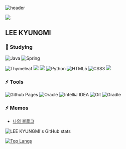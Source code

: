 ![header](https://capsule-render.vercel.app/api?type=waving&color=auto&height=200&section=header&text=LEE%20KYUNGMI&fontSize=20)

<a href="https://github.com/irine3355/gitanimals">
  <img src="https://render.gitanimals.org/farms/{irine3355}"/>
</a>

## LEE KYUNGMI 
<!-- ## 👋 [web Resume & Portfolio Link](https://www.notion.so/0829466d9a544d2d996218363526e89d?usp=drive_link) -->

### 🌱 Studying
![Java](https://img.shields.io/badge/java-%23ED8B00.svg?style=for-the-badge&logo=openjdk&logoColor=white)
![Spring](https://img.shields.io/badge/spring-%236DB33F.svg?style=for-the-badge&logo=spring&logoColor=white)

![Thymeleaf](https://img.shields.io/badge/Thymeleaf-%23005C0F.svg?style=for-the-badge&logo=Thymeleaf&logoColor=white)
<img src="https://img.shields.io/badge/springboot-6DB33F?style=for-the-badge&logo=springboot&logoColor=white"> 
<img src="https://img.shields.io/badge/react-61DAFB?style=for-the-badge&logo=react&logoColor=black">
![Python](https://img.shields.io/badge/python-3670A0?style=for-the-badge&logo=python&logoColor=ffdd54)
![HTML5](https://img.shields.io/badge/html5-%23E34F26.svg?style=for-the-badge&logo=html5&logoColor=white)
![CSS3](https://img.shields.io/badge/css3-%231572B6.svg?style=for-the-badge&logo=css3&logoColor=white)
<img src="https://img.shields.io/badge/javascript-F7DF1E?style=for-the-badge&logo=javascript&logoColor=black">

### ⚡ Tools
![Github Pages](https://img.shields.io/badge/github%20pages-121013?style=for-the-badge&logo=github&logoColor=white)
![Oracle](https://img.shields.io/badge/Oracle-F80000?style=for-the-badge&logo=oracle&logoColor=white)
![IntelliJ IDEA](https://img.shields.io/badge/IntelliJIDEA-000000.svg?style=for-the-badge&logo=intellij-idea&logoColor=white)
![Git](https://img.shields.io/badge/git-%23F05033.svg?style=for-the-badge&logo=git&logoColor=white)
![Gradle](https://img.shields.io/badge/Gradle-02303A.svg?style=for-the-badge&logo=Gradle&logoColor=white)

### ⚡ Memos
- [나의 블로그](https://blog.naver.com/0flex?usp=drive_link)
  

  
![LEE KYUNGMI's GitHub stats](https://github-readme-stats.vercel.app/api?username=irine3355&show_icons=true&count_private=true)

[![Top Langs](https://github-readme-stats.vercel.app/api/top-langs/?username=irine3355)](https://github.com/irine3355/github-readme-stats)

<!--
- [스터디공유정보.excel](https://docs.google.com/spreadsheets/d/1aBF9UNNLIS8D5DCbdJm2ccuF_8xIya3EtoHq2nuRG10/edit?usp=drive_link)
통계에서 제외할 저장소 지정하기
[![Top Langs](https://github-readme-stats.vercel.app/api/top-langs/?username=anuraghazra&exclude_repo=github-readme-stats,anuraghazra.github.io)](https://github.com/anuraghazra/github-readme-stats)
통계에서 특정 언어 제외하기
[![Top Langs](https://github-readme-stats.vercel.app/api/top-langs/?username=anuraghazra&hide=javascript,html)](https://github.com/anuraghazra/github-readme-stats)

-->
<!--
**irine3355/irine3355** is a ✨ _special_ ✨ repository because its `README.md` (this file) appears on your GitHub profile.

Here are some ideas to get you started:

- 🔭 I’m currently working on ...
- 🌱 I’m currently learning ...
- 👯 I’m looking to collaborate on ...
- 🤔 I’m looking for help with ...
- 💬 Ask me about ...
- 📫 How to reach me: ...
- 😄 Pronouns: ...
- ⚡ Fun fact: ...
-->


